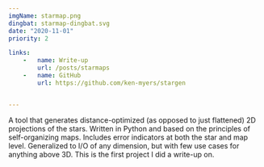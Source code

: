 ```yaml
---
imgName: starmap.png
dingbat: starmap-dingbat.svg
date: "2020-11-01"
priority: 2

links:
    -   name: Write-up
        url: /posts/starmaps
    -   name: GitHub
        url: https://github.com/ken-myers/stargen


---
```



A tool that generates distance-optimized (as opposed to just flattened) 2D projections of the stars. Written in Python and based on the principles of self-organizing maps. Includes error indicators at both the star and map level. Generalized to I/O of any dimension, but with few use cases for anything above 3D. This is the first project I did a write-up on.